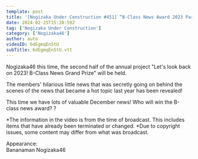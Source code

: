 ```yaml
---
template: post
title: '[Nogizaka Under Construction #451] “B-Class News Award 2023 Part 2” 2024.02.25 OA'
date: 2024-02-25T15:28:59Z
tag: ['Nogizaka Under Construction']
category: ['Nogizaka46']
author: auto 
videoID: 6dEgmqEnStU
subTitle: 6dEgmqEnStU.vtt
---
```

Nogizaka46 this time, the second half of the annual project "Let's look back on 2023! B-Class News Grand Prize" will be held.

The members' hilarious little news that was secretly going on behind the scenes of the news that became a hot topic last year has been revealed!

This time we have lots of valuable December news! Who will win the B-class news award? ?

*The information in the video is from the time of broadcast. This includes items that have already been terminated or changed.
*Due to copyright issues, some content may differ from what was broadcast.

Appearance:  
Bananaman Nogizaka46

